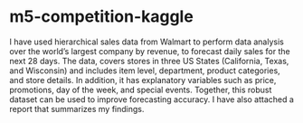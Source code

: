 # m5-competition-kaggle
 I have used hierarchical sales data from Walmart to perform data analysis over the world’s largest company by revenue, to forecast daily sales for the next 28 days. The data, covers stores in three US States (California, Texas, and Wisconsin) and includes item level, department, product categories, and store details. In addition, it has explanatory variables such as price, promotions, day of the week, and special events. Together, this robust dataset can be used to improve forecasting accuracy. I have also attached a report that summarizes my findings.

